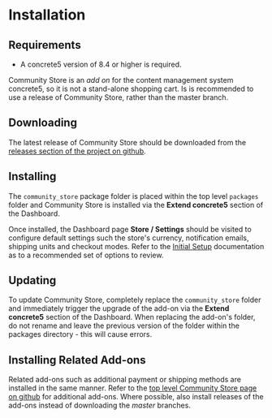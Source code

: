 # Installation

## Requirements

* A concrete5 version of 8.4 or higher is required.

Community Store is an _add on_ for the content management system concrete5, so it is not a stand-alone shopping cart.
Is is recommended to use a release of Community Store, rather than the master branch.

## Downloading
The latest release of Community Store should be downloaded from the [releases section of the project on github](https://github.com/concrete5-community-store/community_store/releases).

## Installing
The `community_store` package folder is placed within the top level `packages` folder and Community Store is installed via the **Extend concrete5** section of the Dashboard.

Once installed, the Dashboard page **Store / Settings** should be visited to configure default settings such the store's currency, notification emails, shipping units and checkout modes. 
Refer to the [Initial Setup](/user-guide/configuration.html) documentation as to a recommended set of options to review.

## Updating

To update Community Store, completely replace the `community_store` folder and immediately trigger the upgrade of the add-on via the **Extend concrete5** section of the Dashboard.
When replacing the add-on's folder, do not rename and leave the previous version of the folder within the packages directory - this will cause errors.

## Installing Related Add-ons

Related add-ons such as additional payment or shipping methods are installed in the same manner.
Refer to the [top level Community Store page on github](https://github.com/concrete5-community-store) for additional add-ons.
Where possible, also install releases of the add-ons instead of downloading the *master* branches.
